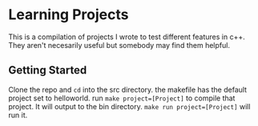 # Learning Projects

This is a compilation of projects I wrote to test different features in c++. They aren't necesarily useful but somebody may find them helpful.

## Getting Started

Clone the repo and `cd` into the src directory. the makefile has the default project set to helloworld. run `make project=[Project]` to compile that project. It will output to the bin directory. `make run project=[Project]` will run it.
